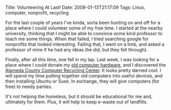 Title: Volunteering At Last!
Date: 2008-01-13T21:17:09
Tags: Linux, computer, nonprofit, recycling


For the last couple of years I've kinda, sorta been hunting on and off for a place where I could volunteer some of my free time. I started at the nearby university, thinking that I might be able to convince some kind professor to teach me some things. When that failed, I tried searching google for nonprofits that looked interesting. Failing that, I went on a limb, and asked a professor of mine if he had any ideas (he did, but they fell through). 

Finally, after all this time, one fell in my lap.  Last week, I was looking for a place where I could donate my <a href="http://www.michaeljaylissner.com/blog/new-computer-and-give-away-pile">old computer hardware</a>, and I discovered the <a href="http://www.accrc.org/" target="_blank">Alameda County Computer Recycling Center</a>. It looks pretty darned cool. I will spend my time putting together old computers into useful devices, and then installing Ubuntu or Suse. In exchange, they will give computers (for free) to needy parties. 

It's not helping the homeless, but it should be educational for me and, ultimately for them. Plus, it will help to keep e-waste out of landfills.<!--break-->